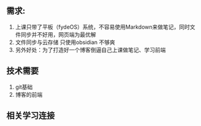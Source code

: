 ## 需求:
1. 上课只带了平板（fydeOS）系统，不容易使用Markdown来做笔记，同时文件同步并不好用，网页端为最优解
2. 文件同步与云存储 只使用obsidian 不够爽
3. 另外好处：为了打造好一个博客倒逼自己上课做笔记、学习前端

## 技术需要
1. git基础
2. 博客的前端

## 相关学习连接
